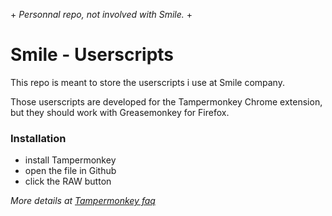 \+ *Personnal repo, not involved with Smile.* +
# Smile - Userscripts

This repo is meant to store the userscripts i use at Smile company.

Those userscripts are developed for the Tampermonkey Chrome extension, but they should work with Greasemonkey for Firefox.

### Installation

* install Tampermonkey
* open the file in Github
* click the RAW button

*More details at [Tampermonkey faq](http://tampermonkey.net/faq.php#Q102)*
